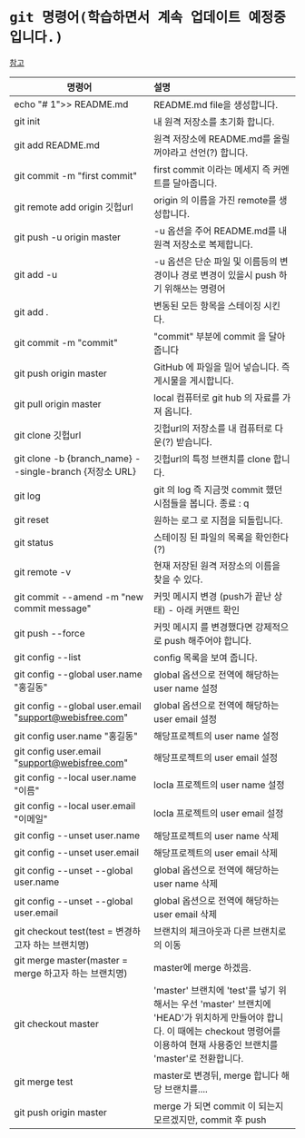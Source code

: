 ﻿# `git 명령어(학습하면서 계속 업데이트 예정중입니다.)`

[참고](https://blog.naver.com/tjddjs90/221876885733)

| 명령어                                                  | 설명                                                                                                                                                                                  |
| ------------------------------------------------------- | :------------------------------------------------------------------------------------------------------------------------------------------------------------------------------------ |
| echo "# 1">> README.md                                  | README.md file을 생성합니다.                                                                                                                                                          |
| git init                                                | 내 원격 저장소를 초기화 합니다.                                                                                                                                                       |
| git add README.md                                       | 원격 저장소에 README.md를 올릴꺼야라고 선언(?) 합니다.                                                                                                                                |
| git commit -m "first commit"                            | first commit 이라는 메세지 즉 커멘트를 달아줍니다.                                                                                                                                    |
| git remote add origin 깃헙url                           | origin 의 이름을 가진 remote를 생성합니다.                                                                                                                                            |
| git push -u origin master                               | -u 옵션을 주어 README.md를 내 원격 저장소로 복제합니다.                                                                                                                               |
| git add -u                                              | -u 옵션은 단순 파일 및 이름등의 변경이나 경로 변경이 있을시 push 하기 위해쓰는 명령어                                                                                                 |
| git add .                                               | 변동된 모든 항목을 스테이징 시킨다.                                                                                                                                                   |
| git commit -m "commit"                                  | "commit" 부분에 commit 을 달아 줍니다                                                                                                                                                 |
| git push origin master                                  | GitHub 에 파일을 밀어 넣습니다. 즉 게시물을 게시합니다.                                                                                                                               |
| git pull origin master                                  | local 컴퓨터로 git hub 의 자료를 가져 옵니다.                                                                                                                                         |
| git clone 깃헙url                                       | 깃헙url의 저장소를 내 컴퓨터로 다운(?) 받습니다.                                                                                                                                      |
| git clone -b {branch_name} --single-branch {저장소 URL} | 깃헙url의 특정 브랜치를 clone 합니다.                                                                                                                                                 |
| git log                                                 | git 의 log 즉 지금껏 commit 했던 시점들을 봅니다. 종료 : q                                                                                                                            |
| git reset                                               | 원하는 로그 로 지점을 되돌립니다.                                                                                                                                                     |
| git status                                              | 스테이징 된 파일의 목록을 확인한다 (?)                                                                                                                                                |
| git remote -v                                           | 현재 저장된 원격 저장소의 이름을 찾을 수 있다.                                                                                                                                        |
| git commit --amend -m "new commit message"              | 커밋 메시지 변경 (push가 끝난 상태) - 아래 커맨트 확인                                                                                                                                |
| git push --force                                        | 커밋 메시지 를 변경했다면 강제적으로 push 해주어야 합니다.                                                                                                                            |
| git config --list                                       | config 목록을 보여 줍니다.                                                                                                                                                            |
| git config --global user.name "홍길동"                  | global 옵션으로 전역에 해당하는 user name 설정                                                                                                                                        |
| git config --global user.email "support@webisfree.com"  | global 옵션으로 전역에 해당하는 user email 설정                                                                                                                                       |
| git config user.name "홍길동"                           | 해당프로젝트의 user name 설정                                                                                                                                                         |
| git config user.email "support@webisfree.com"           | 해당프로젝트의 user email 설정                                                                                                                                                        |
| git config --local user.name "이름"                     | locla 프로젝트의 user name 설정                                                                                                                                                       |
| git config --local user.email "이메일"                  | locla 프로젝트의 user email 설정                                                                                                                                                      |
| git config --unset user.name                            | 해당프로젝트의 user name 삭제                                                                                                                                                         |
| git config --unset user.email                           | 해당프로젝트의 user email 삭제                                                                                                                                                        |
| git config --unset --global user.name                   | global 옵션으로 전역에 해당하는 user name 삭제                                                                                                                                        |
| git config --unset --global user.email                  | global 옵션으로 전역에 해당하는 user email 삭제                                                                                                                                       |
| git checkout test(test = 변경하고자 하는 브랜치명)      | 브랜치의 체크아웃과 다른 브랜치로의 이동                                                                                                                                              |
| git merge master(master = merge 하고자 하는 브랜치명)   | master에 merge 하겠음.                                                                                                                                                                |
| git checkout master                                     | 'master' 브랜치에 'test'를 넣기 위해서는 우선 'master' 브랜치에 'HEAD'가 위치하게 만들어야 합니다. 이 때에는 checkout 명령어를 이용하여 현재 사용중인 브랜치를 'master'로 전환합니다. |
| git merge test                                          | master로 변경뒤, merge 합니다 해당 브랜치를....                                                                                                                                       |
| git push origin master                                  | merge 가 되면 commit 이 되는지 모르겠지만, commit 후 push                                                                                                                             |
